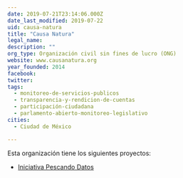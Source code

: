 ```yaml
---
date: 2019-07-21T23:14:06.000Z
date_last_modified: 2019-07-22
uid: causa-natura
title: "Causa Natura"
legal_name: 
description: ""
org_type: Organización civil sin fines de lucro (ONG)
website: www.causanatura.org
year_founded: 2014
facebook: 
twitter: 
tags:
  - monitoreo-de-servicios-publicos
  - transparencia-y-rendicion-de-cuentas
  - participación-ciudadana
  - parlamento-abierto-monitoreo-legislativo
cities: 
  - Ciudad de México

---
```


Esta organización tiene los siguientes proyectos:

- [Iniciativa Pescando Datos](/i/iniciativa-pescando-datos.html)
